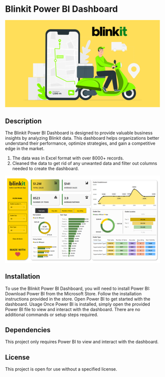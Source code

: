 # Blinkit Power BI Dashboard

![blinkit Image](https://github.com/Boolean-01/BlinkIt_PowerBI_project/blob/main/blinkit.png)

## Description
The Blinkit Power BI Dashboard is designed to provide valuable business insights by analyzing Blinkit data. This dashboard helps organizations better understand their performance, optimize strategies, and gain a competitive edge in the market.
  1. The data was in Excel format with over 8000+ records.
  2. Cleaned the data to get rid of any unwanted data and filter out columns needed to create the dashboard.

![blinkit Dashboard](https://github.com/Boolean-01/BlinkIt_PowerBI_project/blob/main/blinkit_dashboard.png)

## Installation
To use the Blinkit Power BI Dashboard, you will need to install Power BI:
Download Power BI from the Microsoft Store.
Follow the installation instructions provided in the store.
Open Power BI to get started with the dashboard.
Usage
Once Power BI is installed, simply open the provided Power BI file to view and interact with the dashboard. There are no additional commands or setup steps required.

## Dependencies
This project only requires Power BI to view and interact with the dashboard.

## License
This project is open for use without a specified license.

